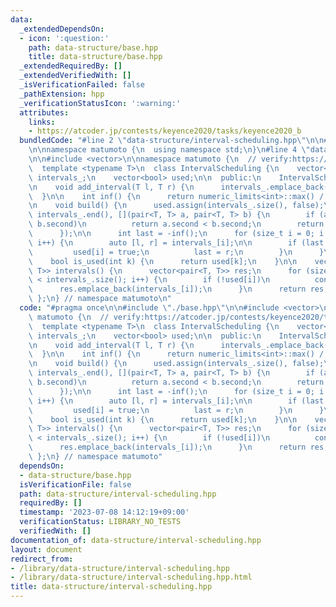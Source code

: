 ```yaml
---
data:
  _extendedDependsOn:
  - icon: ':question:'
    path: data-structure/base.hpp
    title: data-structure/base.hpp
  _extendedRequiredBy: []
  _extendedVerifiedWith: []
  _isVerificationFailed: false
  _pathExtension: hpp
  _verificationStatusIcon: ':warning:'
  attributes:
    links:
    - https://atcoder.jp/contests/keyence2020/tasks/keyence2020_b
  bundledCode: "#line 2 \"data-structure/interval-scheduling.hpp\"\n\n#line 2 \"data-structure/base.hpp\"\
    \n\nnamespace matumoto {\n  using namespace std;\n}\n#line 4 \"data-structure/interval-scheduling.hpp\"\
    \n\n#include <vector>\n\nnamespace matumoto {\n  // verify:https://atcoder.jp/contests/keyence2020/tasks/keyence2020_b\n\
    \  template <typename T>\n  class IntervalScheduling {\n    vector<pair<T, T>>\
    \ intervals_;\n    vector<bool> used;\n\n  public:\n    IntervalScheduling() {}\n\
    \n    void add_interval(T l, T r) {\n      intervals_.emplace_back(l, r);\n  \
    \  }\n\n    int inf() {\n      return numeric_limits<int>::max() / 2;\n    }\n\
    \n    void build() {\n      used.assign(intervals_.size(), false);\n\n      sort(intervals_.begin(),\
    \ intervals_.end(), [](pair<T, T> a, pair<T, T> b) {\n        if (a.second !=\
    \ b.second)\n          return a.second < b.second;\n        return a.first < b.first;\n\
    \      });\n\n      int last = -inf();\n      for (size_t i = 0; i < intervals_.size();\
    \ i++) {\n        auto [l, r] = intervals_[i];\n\n        if (last <= l) {\n \
    \         used[i] = true;\n          last = r;\n        }\n      }\n    }\n\n\
    \    bool is_used(int k) {\n      return used[k];\n    }\n\n    vector<pair<T,\
    \ T>> intervals() {\n      vector<pair<T, T>> res;\n      for (size_t i = 0; i\
    \ < intervals_.size(); i++) {\n        if (!used[i])\n          continue;\n  \
    \      res.emplace_back(intervals_[i]);\n      }\n      return res;\n    }\n \
    \ };\n} // namespace matumoto\n"
  code: "#pragma once\n\n#include \"./base.hpp\"\n\n#include <vector>\n\nnamespace\
    \ matumoto {\n  // verify:https://atcoder.jp/contests/keyence2020/tasks/keyence2020_b\n\
    \  template <typename T>\n  class IntervalScheduling {\n    vector<pair<T, T>>\
    \ intervals_;\n    vector<bool> used;\n\n  public:\n    IntervalScheduling() {}\n\
    \n    void add_interval(T l, T r) {\n      intervals_.emplace_back(l, r);\n  \
    \  }\n\n    int inf() {\n      return numeric_limits<int>::max() / 2;\n    }\n\
    \n    void build() {\n      used.assign(intervals_.size(), false);\n\n      sort(intervals_.begin(),\
    \ intervals_.end(), [](pair<T, T> a, pair<T, T> b) {\n        if (a.second !=\
    \ b.second)\n          return a.second < b.second;\n        return a.first < b.first;\n\
    \      });\n\n      int last = -inf();\n      for (size_t i = 0; i < intervals_.size();\
    \ i++) {\n        auto [l, r] = intervals_[i];\n\n        if (last <= l) {\n \
    \         used[i] = true;\n          last = r;\n        }\n      }\n    }\n\n\
    \    bool is_used(int k) {\n      return used[k];\n    }\n\n    vector<pair<T,\
    \ T>> intervals() {\n      vector<pair<T, T>> res;\n      for (size_t i = 0; i\
    \ < intervals_.size(); i++) {\n        if (!used[i])\n          continue;\n  \
    \      res.emplace_back(intervals_[i]);\n      }\n      return res;\n    }\n \
    \ };\n} // namespace matumoto"
  dependsOn:
  - data-structure/base.hpp
  isVerificationFile: false
  path: data-structure/interval-scheduling.hpp
  requiredBy: []
  timestamp: '2023-07-08 14:12:19+09:00'
  verificationStatus: LIBRARY_NO_TESTS
  verifiedWith: []
documentation_of: data-structure/interval-scheduling.hpp
layout: document
redirect_from:
- /library/data-structure/interval-scheduling.hpp
- /library/data-structure/interval-scheduling.hpp.html
title: data-structure/interval-scheduling.hpp
---
```

